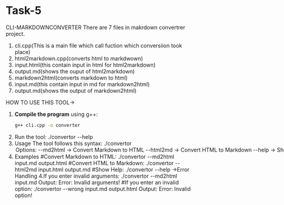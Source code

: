 # Task-5
CLI-MARKDOWNCONVERTER
There are 7 files in makrdown convertrer project.
1) cli.cpp(This is a main file which call fuction which conversiion took place)
2) html2markdown.cpp(converts html to markdwown)
3) input.html(this contain input in html for html2markdown)
4) output.md(shows the ouput of html2markdown)
5) markdown2html(converts markdown to html)
6) input.md(this contain input in md for markdown2html)
7) output.md(shows the output of markdown2html)

HOW TO USE THIS TOOL->
1. **Compile the program** using g++:
   ```sh
   g++ cli.cpp -o converter

2. Run the tool:
 ./convertor --help
3.  Usage
The tool follows this syntax:
./convertor <option> <inputfile> <outputfile> 
Options:
--md2html → Convert Markdown to HTML
--html2md → Convert HTML to Markdown
--help → Show help message
3. Examples
#Convert Markdown to HTML:
./convertor --md2html input.md output.html
#Convert HTML to Markdown:
./convertor --html2md input.html output.md
#Show Help:
./convertor --help
->Error Handling
4.If you enter invalid arguments:
./convertor --md2html input.md
Output:
Error: Invalid arguments!
#If you enter an invalid option:
./convertor --wrong input.md output.html
Output:
Error: Invalid option! 
